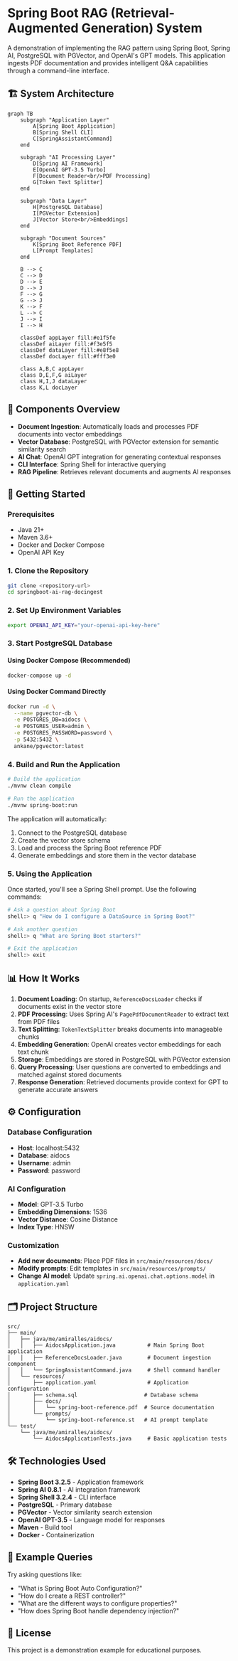 # Spring Boot RAG (Retrieval-Augmented Generation) System

A demonstration of implementing the RAG pattern using Spring Boot, Spring AI, PostgreSQL with PGVector, and OpenAI's GPT models. This application ingests PDF documentation and provides intelligent Q&A capabilities through a command-line interface.

## 🏗️ System Architecture

```mermaid
graph TB
    subgraph "Application Layer"
        A[Spring Boot Application]
        B[Spring Shell CLI]
        C[SpringAssistantCommand]
    end
    
    subgraph "AI Processing Layer"
        D[Spring AI Framework]
        E[OpenAI GPT-3.5 Turbo]
        F[Document Reader<br/>PDF Processing]
        G[Token Text Splitter]
    end
    
    subgraph "Data Layer"
        H[PostgreSQL Database]
        I[PGVector Extension]
        J[Vector Store<br/>Embeddings]
    end
    
    subgraph "Document Sources"
        K[Spring Boot Reference PDF]
        L[Prompt Templates]
    end
    
    B --> C
    C --> D
    D --> E
    D --> J
    F --> G
    G --> J
    K --> F
    L --> C
    J --> I
    I --> H
    
    classDef appLayer fill:#e1f5fe
    classDef aiLayer fill:#f3e5f5
    classDef dataLayer fill:#e8f5e8
    classDef docLayer fill:#fff3e0
    
    class A,B,C appLayer
    class D,E,F,G aiLayer
    class H,I,J dataLayer
    class K,L docLayer
```

## 🔧 Components Overview

- **Document Ingestion**: Automatically loads and processes PDF documents into vector embeddings
- **Vector Database**: PostgreSQL with PGVector extension for semantic similarity search
- **AI Chat**: OpenAI GPT integration for generating contextual responses
- **CLI Interface**: Spring Shell for interactive querying
- **RAG Pipeline**: Retrieves relevant documents and augments AI responses

## 🚀 Getting Started

### Prerequisites

- Java 21+
- Maven 3.6+
- Docker and Docker Compose
- OpenAI API Key

### 1. Clone the Repository

```bash
git clone <repository-url>
cd springboot-ai-rag-docingest
```

### 2. Set Up Environment Variables

```bash
export OPENAI_API_KEY="your-openai-api-key-here"
```

### 3. Start PostgreSQL Database

#### Using Docker Compose (Recommended)
```bash
docker-compose up -d
```

#### Using Docker Command Directly
```bash
docker run -d \
  --name pgvector-db \
  -e POSTGRES_DB=aidocs \
  -e POSTGRES_USER=admin \
  -e POSTGRES_PASSWORD=password \
  -p 5432:5432 \
  ankane/pgvector:latest
```

### 4. Build and Run the Application

```bash
# Build the application
./mvnw clean compile

# Run the application
./mvnw spring-boot:run
```

The application will automatically:
1. Connect to the PostgreSQL database
2. Create the vector store schema
3. Load and process the Spring Boot reference PDF
4. Generate embeddings and store them in the vector database

### 5. Using the Application

Once started, you'll see a Spring Shell prompt. Use the following commands:

```bash
# Ask a question about Spring Boot
shell:> q "How do I configure a DataSource in Spring Boot?"

# Ask another question
shell:> q "What are Spring Boot starters?"

# Exit the application
shell:> exit
```

## 📊 How It Works

1. **Document Loading**: On startup, `ReferenceDocsLoader` checks if documents exist in the vector store
2. **PDF Processing**: Uses Spring AI's `PagePdfDocumentReader` to extract text from PDF files
3. **Text Splitting**: `TokenTextSplitter` breaks documents into manageable chunks
4. **Embedding Generation**: OpenAI creates vector embeddings for each text chunk
5. **Storage**: Embeddings are stored in PostgreSQL with PGVector extension
6. **Query Processing**: User questions are converted to embeddings and matched against stored documents
7. **Response Generation**: Retrieved documents provide context for GPT to generate accurate answers

## ⚙️ Configuration

### Database Configuration
- **Host**: localhost:5432
- **Database**: aidocs
- **Username**: admin
- **Password**: password

### AI Configuration
- **Model**: GPT-3.5 Turbo
- **Embedding Dimensions**: 1536
- **Vector Distance**: Cosine Distance
- **Index Type**: HNSW

### Customization

- **Add new documents**: Place PDF files in `src/main/resources/docs/`
- **Modify prompts**: Edit templates in `src/main/resources/prompts/`
- **Change AI model**: Update `spring.ai.openai.chat.options.model` in `application.yaml`

## 🗂️ Project Structure

```
src/
├── main/
│   ├── java/me/amiralles/aidocs/
│   │   ├── AidocsApplication.java          # Main Spring Boot application
│   │   ├── ReferenceDocsLoader.java        # Document ingestion component
│   │   └── SpringAssistantCommand.java     # Shell command handler
│   └── resources/
│       ├── application.yaml                # Application configuration
│       ├── schema.sql                     # Database schema
│       ├── docs/
│       │   └── spring-boot-reference.pdf  # Source documentation
│       └── prompts/
│           └── spring-boot-reference.st   # AI prompt template
└── test/
    └── java/me/amiralles/aidocs/
        └── AidocsApplicationTests.java     # Basic application tests
```

## 🛠️ Technologies Used

- **Spring Boot 3.2.5** - Application framework
- **Spring AI 0.8.1** - AI integration framework
- **Spring Shell 3.2.4** - CLI interface
- **PostgreSQL** - Primary database
- **PGVector** - Vector similarity search extension
- **OpenAI GPT-3.5** - Language model for responses
- **Maven** - Build tool
- **Docker** - Containerization

## 📝 Example Queries

Try asking questions like:
- "What is Spring Boot Auto Configuration?"
- "How do I create a REST controller?"
- "What are the different ways to configure properties?"
- "How does Spring Boot handle dependency injection?"

## 📄 License

This project is a demonstration example for educational purposes.